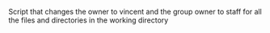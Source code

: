 Script that changes the owner to vincent and the group owner to staff for all the files and directories in the working directory
